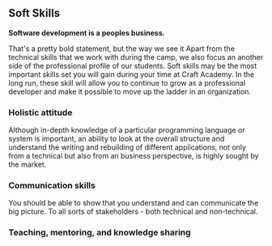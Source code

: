 ## Soft Skills

**Software development is a peoples business.**

That's a pretty bold statement, but the way we see it 
Apart from the technical skills that we work with during the camp, we also focus an another side of the professional profile of our students. Soft skills may be the most important skills set you will gain during your time at Craft Academy. In the long run, these skill will allow you to continue to grow as a professional developer and make it possible to move up the ladder in an organization.


### Holistic attitude
Although in-depth knowledge of a particular programming language or system is important, an ability to look at the overall structure and understand the writing and rebuilding of different applications, not only from a technical but also from an business perspective, is highly sought by the market.

### Communication skills
You should be able to show that you understand and can communicate the big picture. To all sorts of stakeholders - both technical and non-technical.

### Teaching, mentoring, and knowledge sharing
